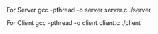 For Server
	gcc -pthread -o server server.c
	./server

For Client
	gcc -pthread -o client client.c
	./client
